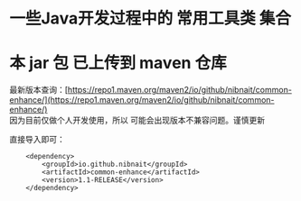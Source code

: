 # 一些Java开发过程中的 常用工具类 集合

# 本 jar 包 已上传到 maven 仓库
最新版本查询：[https://repo1.maven.org/maven2/io/github/nibnait/common-enhance/](https://repo1.maven.org/maven2/io/github/nibnait/common-enhance/)  
因为目前仅做个人开发使用，所以 可能会出现版本不兼容问题。谨慎更新

直接导入即可：
```
    <dependency>
        <groupId>io.github.nibnait</groupId>
        <artifactId>common-enhance</artifactId>
        <version>1.1-RELEASE</version>
    </dependency>
```

